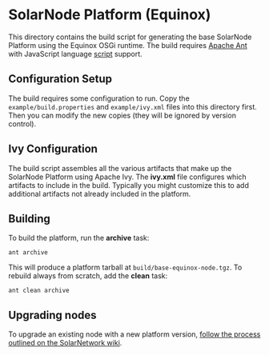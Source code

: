 # SolarNode Platform (Equinox)

This directory contains the build script for generating the base SolarNode
Platform using the Equinox OSGi runtime. The build requires [Apache Ant][ant]
with JavaScript language [script][ant-script] support.

## Configuration Setup

The build requires some configuration to run. Copy the `example/build.properties`
and `example/ivy.xml` files into this directory first. Then you can modify the new
copies (they will be ignored by version control).

## Ivy Configuration

The build script assembles all the various artifacts that make up the SolarNode
Platform using Apache Ivy. The **ivy.xml** file configures which artifacts to
include in the build. Typically you might customize this to add additional 
artifacts not already included in the platform.

## Building

To build the platform, run the **archive** task:

	ant archive
	
This will produce a platform tarball at `build/base-equinox-node.tgz`. To
rebuild always from scratch, add the **clean** task:

	ant clean archive

## Upgrading nodes

To upgrade an existing node with a new platform version, [follow the process
outlined on the SolarNetwork wiki][upgrade].

 
  [ant]: https://ant.apache.org/
  [ant-script]: https://ant.apache.org/manual/Tasks/script.html
  [upgrade]: https://github.com/SolarNetwork/solarnetwork/wiki/SolarNode-Manual-Platform-Update
 